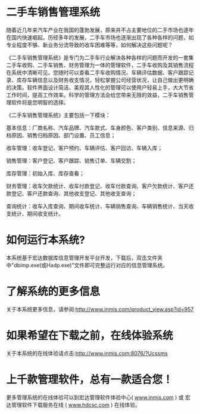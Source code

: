 # 二手车销售管理系统

随着近几年来汽车产业在我国的蓬勃发展，原来并不占主要地位的二手市场也逐年在国内快速崛起。历经多年的发展，二手车市场也逐渐出现了各种各样的问题，如专业程度不够、新业务分流导致的收车困难等等，如何解决这些问题呢？

《二手车销售管理系统》是专门为二手车行业解决各种各样的问题而开发的一套集二手车收购、二手车销售、财务管理为一体的管理软件，二手车收购及其销售流程在系统中清晰可见。您随时可以查看二手车收购情况、车辆评估数据、客户跟踪记录、库存车辆信息以及财务收支情况，轻松掌握公司经营状况，让自己做出更明确的决策。软件界面设计简洁、美观其人性化的管理可以使用户轻易上手，大大节省工作时间，提高工作效率。科学的管理方法会给您带来无限的效益，二手车销售管理软件将是您明智的选择。

《二手车销售管理系统》主要包括一下模块：

基本信息：厂商名称、汽车品牌、汽车款式、车身颜色、客户类别、信息来源、归档原因、销售归档原因、部门设置、员工信息；

收车管理：收车登记、客户预约、车辆评估、客户回访、车辆入库；

销售管理：客户登记、客户跟踪、销售订单、车辆交割；

库存管理：初始入库、库存查看；

财务管理：收车欠款统计、收车付款登记、收车付款查询、客户欠款统计、客户还款登记、客户还款查询、其他收支登记、其他收支查询；

查询统计：收车入库查询、期间收车统计、车辆销售查询、车辆销售统计、当天收支统计、期间收支统计。

# 如何运行本系统?

本系统基于宏达数据库信息管理开发平台开发，下载后，双击文件夹中"dbimp.exe(或Hadp.exe)"文件即可完整运行对应的信息管理系统。

# 了解系统的更多信息

关于本系统更多信息，请参阅:http://www.inmis.com/product_view.asp?id=957

# 如果希望在下载之前，在线体验系统

关于本系统的在线体验请点击:http://www.inmis.com:8076/?Ucssms

# 上千款管理软件，总有一款适合您！

更多管理系统的在线体验可以到宏达管理软件体验中心( www.inmis.com ) 或 宏达管理软件下载服务在线 ( www.hdcsc.com ) 在线体验。

